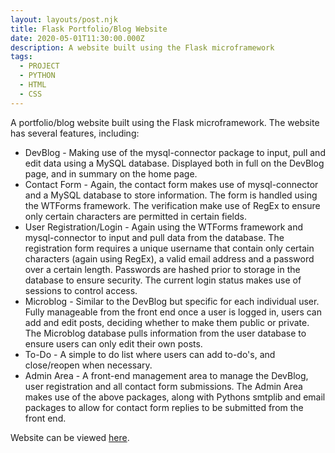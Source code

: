 ```yaml
---
layout: layouts/post.njk
title: Flask Portfolio/Blog Website
date: 2020-05-01T11:30:00.000Z
description: A website built using the Flask microframework
tags:
  - PROJECT
  - PYTHON
  - HTML
  - CSS
---
```

A portfolio/blog website built using the Flask microframework. The website has several features, including:

* DevBlog - Making use of the mysql-connector package to input, pull and edit data using a MySQL database. Displayed both in full on the DevBlog page, and in summary on the home page.
* Contact Form - Again, the contact form makes use of mysql-connector and a MySQL database to store information. The form is handled using the WTForms framework. The verification make use of RegEx to ensure only certain characters are permitted in certain fields.
* User Registration/Login - Again using the WTForms framework and mysql-connector to input and pull data from the database. The registration form requires a unique username that contain only certain characters (again using RegEx), a valid email address and a password over a certain length. Passwords are hashed prior to storage in the database to ensure security. The current login status makes use of sessions to control access.
* Microblog - Similar to the DevBlog but specific for each individual user. Fully manageable from the front end once a user is logged in, users can add and edit posts, deciding whether to make them public or private. The Microblog database pulls information from the user database to ensure users can only edit their own posts.
* To-Do - A simple to do list where users can add to-do's, and close/reopen when necessary.
* Admin Area - A front-end management area to manage the DevBlog, user registration and all contact form submissions. The Admin Area makes use of the above packages, along with Pythons smtplib and email packages to allow for contact form replies to be submitted from the front end.

Website can be viewed [here](http://sambarker.com).